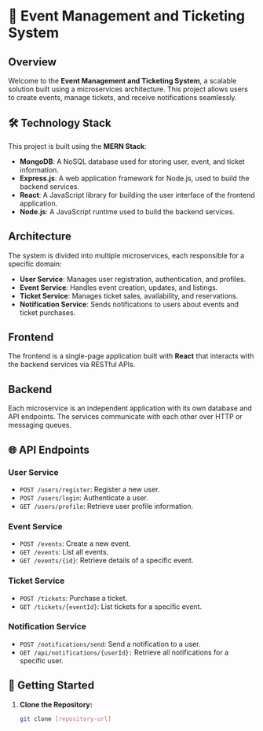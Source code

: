 # 🚀 Event Management and Ticketing System

## Overview

Welcome to the **Event Management and Ticketing System**, a scalable solution built using a microservices architecture. This project allows users to create events, manage tickets, and receive notifications seamlessly.

## 🛠️ Technology Stack

This project is built using the **MERN Stack**:

- **MongoDB**: A NoSQL database used for storing user, event, and ticket information.
- **Express.js**: A web application framework for Node.js, used to build the backend services.
- **React**: A JavaScript library for building the user interface of the frontend application.
- **Node.js**: A JavaScript runtime used to build the backend services.

## Architecture

The system is divided into multiple microservices, each responsible for a specific domain:

- **User Service**: Manages user registration, authentication, and profiles.
- **Event Service**: Handles event creation, updates, and listings.
- **Ticket Service**: Manages ticket sales, availability, and reservations.
- **Notification Service**: Sends notifications to users about events and ticket purchases.

## Frontend

The frontend is a single-page application built with **React** that interacts with the backend services via RESTful APIs.

## Backend

Each microservice is an independent application with its own database and API endpoints. The services communicate with each other over HTTP or messaging queues.

## 🌐 API Endpoints

### User Service

- `POST /users/register`: Register a new user.
- `POST /users/login`: Authenticate a user.
- `GET /users/profile`: Retrieve user profile information.

### Event Service

- `POST /events`: Create a new event.
- `GET /events`: List all events.
- `GET /events/{id}`: Retrieve details of a specific event.

### Ticket Service

- `POST /tickets`: Purchase a ticket.
- `GET /tickets/{eventId}`: List tickets for a specific event.

### Notification Service

- `POST /notifications/send`: Send a notification to a user.
- `GET /api/notifications/{userId}:` Retrieve all notifications for a specific user.

## 🚀 Getting Started

1. **Clone the Repository:**
   ```bash
   git clone [repository-url]
